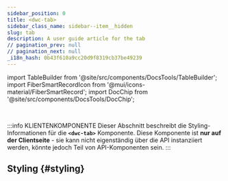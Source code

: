 ```yaml
---
sidebar_position: 0
title: <dwc-tab>
sidebar_class_name: sidebar--item__hidden
slug: tab
description: A user guide article for the tab
// pagination_prev: null
// pagination_next: null
_i18n_hash: 0b43f610a9cc20d9f8319cb37be49239
---
```

import TableBuilder from '@site/src/components/DocsTools/TableBuilder';
import FiberSmartRecordIcon from '@mui/icons-material/FiberSmartRecord';
import DocChip from '@site/src/components/DocsTools/DocChip';

<DocChip chip='shadow' />

<br />

:::info KLIENTENKOMPONENTE
Dieser Abschnitt beschreibt die Styling-Informationen für die **`<dwc-tab>`** Komponente. Diese Komponente ist **nur auf der Clientseite** - sie kann nicht eigenständig über die API instanziiert werden, könnte jedoch Teil von API-Komponenten sein.
:::

## Styling {#styling}

<TableBuilder name="dwc-tab" clientComponent />
